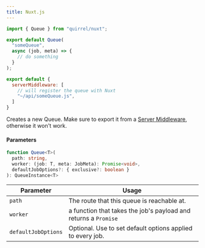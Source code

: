 ```yaml
---
title: Nuxt.js
---
```


```ts title="api/someQueue.js"
import { Queue } from "quirrel/nuxt";

export default Queue(
  "someQueue",
  async (job, meta) => {
    // do something
  }
);
```

```js title="nuxt.config.js"
export default {
  serverMiddleware: [
    // will register the queue with Nuxt
    "~/api/someQueue.js",
  ]
}
```

Creates a new Queue.
Make sure to export it from a [Server Middleware](https://nuxtjs.org/docs/2.x/configuration-glossary/configuration-servermiddleware), otherwise it won't work.

#### Parameters

```ts
function Queue<T>(
  path: string,
  worker: (job: T, meta: JobMeta): Promise<void>,
  defaultJobOptions?: { exclusive?: boolean }
): QueueInstance<T>
```

| Parameter           | Usage                                                           |
| ------------------- | --------------------------------------------------------------- |
| `path`              | The route that this queue is reachable at.                      |
| `worker`            | a function that takes the job's payload and returns a `Promise` |
| `defaultJobOptions` | Optional. Use to set default options applied to every job.      |
